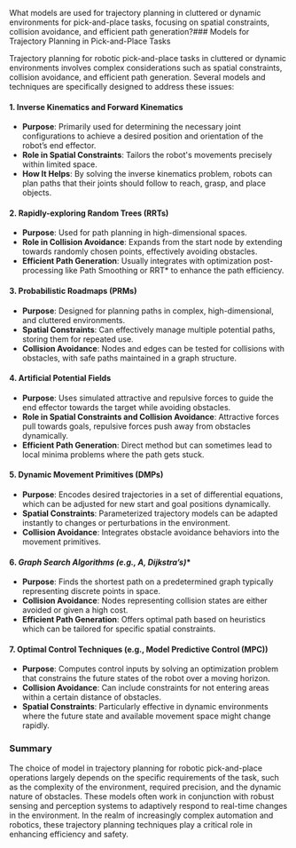 What models are used for trajectory planning in cluttered or dynamic environments for pick-and-place tasks, focusing on spatial constraints, collision avoidance, and efficient path generation?### Models for Trajectory Planning in Pick-and-Place Tasks

Trajectory planning for robotic pick-and-place tasks in cluttered or dynamic environments involves complex considerations such as spatial constraints, collision avoidance, and efficient path generation. Several models and techniques are specifically designed to address these issues:

#### 1. **Inverse Kinematics and Forward Kinematics**
   - **Purpose**: Primarily used for determining the necessary joint configurations to achieve a desired position and orientation of the robot’s end effector.
   - **Role in Spatial Constraints**: Tailors the robot's movements precisely within limited space.
   - **How It Helps**: By solving the inverse kinematics problem, robots can plan paths that their joints should follow to reach, grasp, and place objects.

#### 2. **Rapidly-exploring Random Trees (RRTs)**
   - **Purpose**: Used for path planning in high-dimensional spaces.
   - **Role in Collision Avoidance**: Expands from the start node by extending towards randomly chosen points, effectively avoiding obstacles.
   - **Efficient Path Generation**: Usually integrates with optimization post-processing like Path Smoothing or RRT* to enhance the path efficiency.

#### 3. **Probabilistic Roadmaps (PRMs)**
   - **Purpose**: Designed for planning paths in complex, high-dimensional, and cluttered environments.
   - **Spatial Constraints**: Can effectively manage multiple potential paths, storing them for repeated use.
   - **Collision Avoidance**: Nodes and edges can be tested for collisions with obstacles, with safe paths maintained in a graph structure.

#### 4. **Artificial Potential Fields**
   - **Purpose**: Uses simulated attractive and repulsive forces to guide the end effector towards the target while avoiding obstacles.
   - **Role in Spatial Constraints and Collision Avoidance**: Attractive forces pull towards goals, repulsive forces push away from obstacles dynamically.
   - **Efficient Path Generation**: Direct method but can sometimes lead to local minima problems where the path gets stuck.

#### 5. **Dynamic Movement Primitives (DMPs)**
   - **Purpose**: Encodes desired trajectories in a set of differential equations, which can be adjusted for new start and goal positions dynamically.
   - **Spatial Constraints**: Parameterized trajectory models can be adapted instantly to changes or perturbations in the environment.
   - **Collision Avoidance**: Integrates obstacle avoidance behaviors into the movement primitives.

#### 6. **Graph Search Algorithms (e.g., A*, Dijkstra’s)**
   - **Purpose**: Finds the shortest path on a predetermined graph typically representing discrete points in space.
   - **Collision Avoidance**: Nodes representing collision states are either avoided or given a high cost.
   - **Efficient Path Generation**: Offers optimal path based on heuristics which can be tailored for specific spatial constraints.

#### 7. **Optimal Control Techniques (e.g., Model Predictive Control (MPC))**
   - **Purpose**: Computes control inputs by solving an optimization problem that constrains the future states of the robot over a moving horizon.
   - **Collision Avoidance**: Can include constraints for not entering areas within a certain distance of obstacles.
   - **Spatial Constraints**: Particularly effective in dynamic environments where the future state and available movement space might change rapidly.

### Summary

The choice of model in trajectory planning for robotic pick-and-place operations largely depends on the specific requirements of the task, such as the complexity of the environment, required precision, and the dynamic nature of obstacles. These models often work in conjunction with robust sensing and perception systems to adaptively respond to real-time changes in the environment. In the realm of increasingly complex automation and robotics, these trajectory planning techniques play a critical role in enhancing efficiency and safety.